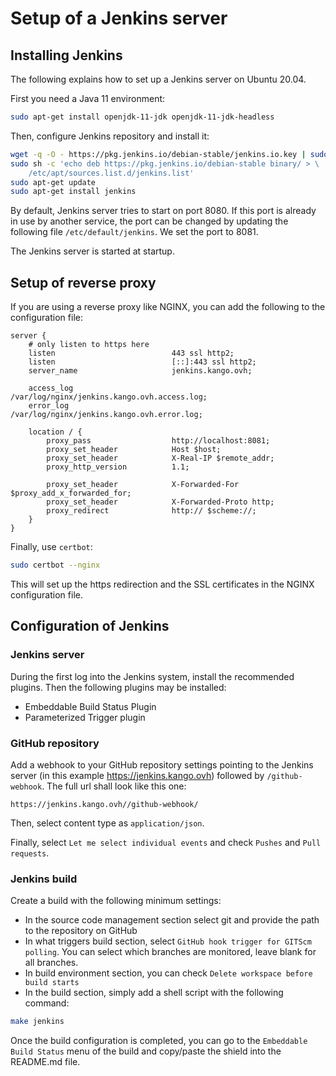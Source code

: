 # Setup of a Jenkins server

## Installing Jenkins

The following explains how to set up a Jenkins server on Ubuntu 20.04.

First you need a Java 11 environment:

```bash
sudo apt-get install openjdk-11-jdk openjdk-11-jdk-headless
```

Then, configure Jenkins repository and install it:

```bash
wget -q -O - https://pkg.jenkins.io/debian-stable/jenkins.io.key | sudo apt-key add -
sudo sh -c 'echo deb https://pkg.jenkins.io/debian-stable binary/ > \
    /etc/apt/sources.list.d/jenkins.list'
sudo apt-get update
sudo apt-get install jenkins
```

By default, Jenkins server tries to start on port 8080. If this port is already in use by another service, the port can 
be changed by updating the following file `/etc/default/jenkins`. We set the port to 8081.

The Jenkins server is started at startup.

## Setup of reverse proxy

If you are using a reverse proxy like NGINX, you can add the following to the configuration file:

```text
server {
    # only listen to https here
    listen                          443 ssl http2;
    listen                          [::]:443 ssl http2;
    server_name                     jenkins.kango.ovh;

    access_log                      /var/log/nginx/jenkins.kango.ovh.access.log;
    error_log                       /var/log/nginx/jenkins.kango.ovh.error.log;

    location / {
        proxy_pass                  http://localhost:8081;
        proxy_set_header            Host $host;
        proxy_set_header            X-Real-IP $remote_addr;
        proxy_http_version          1.1;

        proxy_set_header            X-Forwarded-For $proxy_add_x_forwarded_for;
        proxy_set_header            X-Forwarded-Proto http;
        proxy_redirect              http:// $scheme://;
    }
}
```

Finally, use `certbot`:

```bash
sudo certbot --nginx
```

This will set up the https redirection and the SSL certificates in the NGINX configuration file.

## Configuration of Jenkins

### Jenkins server

During the first log into the Jenkins system, install the recommended plugins. Then the following plugins may be 
installed:

- Embeddable Build Status Plugin
- Parameterized Trigger plugin

### GitHub repository

Add a webhook to your GitHub repository settings pointing to the Jenkins server 
(in this example https://jenkins.kango.ovh) followed by `/github-webhook`. The full url shall look like this one:

```text
https://jenkins.kango.ovh//github-webhook/
```

Then, select content type as `application/json`.

Finally, select `Let me select individual events` and check `Pushes` and `Pull requests`.

### Jenkins build

Create a build with the following minimum settings:

- In the source code management section select git and provide the path to the repository on GitHub
- In what triggers build section, select `GitHub hook trigger for GITScm polling`. You can select which branches are 
  monitored, leave blank for all branches.
- In build environment section, you can check `Delete workspace before build starts`
- In the build section, simply add a shell script with the following command:

```bash
make jenkins
```

Once the build configuration is completed, you can go to the `Embeddable Build Status` menu of the build and 
copy/paste the shield into the README.md file.

